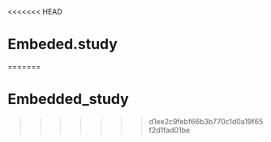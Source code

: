 <<<<<<< HEAD
# Embeded.study
=======
# Embedded_study

>>>>>>> d1ee2c9febf66b3b770c1d0a19f65f2d1fad01be

